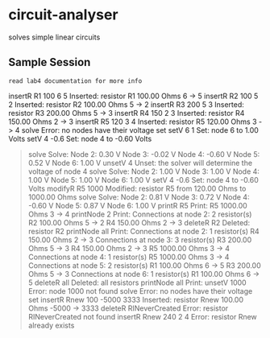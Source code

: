 # circuit-analyser
solves simple linear circuits

## Sample Session
```
read lab4 documentation for more info
```
insertR R1 100 6 5
Inserted: resistor R1 100.00 Ohms 6 -> 5
insertR R2 100 5 2
Inserted: resistor R2 100.00 Ohms 5 -> 2
insertR R3 200 5 3
Inserted: resistor R3 200.00 Ohms 5 -> 3
insertR R4 150 2 3
Inserted: resistor R4 150.00 Ohms 2 -> 3
insertR R5 120 3 4
Inserted: resistor R5 120.00 Ohms 3 -> 4
solve
Error: no nodes have their voltage set
setV 6 1
Set: node 6 to 1.00 Volts
setV 4 -0.6
Set: node 4 to -0.60 Volts

> solve
Solve:
Node 2: 0.30 V
Node 3: -0.02 V
Node 4: -0.60 V
Node 5: 0.52 V
Node 6: 1.00 V
> unsetV 4
Unset: the solver will determine the voltage of node 4
> solve
Solve:
Node 2: 1.00 V
Node 3: 1.00 V
Node 4: 1.00 V
Node 5: 1.00 V
Node 6: 1.00 V
> setV 4 -0.6
Set: node 4 to -0.60 Volts
> modifyR R5 1000
Modified: resistor R5 from 120.00 Ohms to 1000.00 Ohms
> solve
Solve:
Node 2: 0.81 V
Node 3: 0.72 V
Node 4: -0.60 V
Node 5: 0.87 V
Node 6: 1.00 V
> printR R5
Print:
R5 1000.00 Ohms 3 -> 4
> printNode 2
Print:
Connections at node 2: 2 resistor(s)
R2 100.00 Ohms 5 -> 2
R4 150.00 Ohms 2 -> 3
> deleteR R2
Deleted: resistor R2
> printNode all
Print:
Connections at node 2: 1 resistor(s)
R4 150.00 Ohms 2 -> 3
Connections at node 3: 3 resistor(s)
R3 200.00 Ohms 5 -> 3
R4 150.00 Ohms 2 -> 3
R5 1000.00 Ohms 3 -> 4
Connections at node 4: 1 resistor(s)
R5 1000.00 Ohms 3 -> 4
Connections at node 5: 2 resistor(s)
R1 100.00 Ohms 6 -> 5
R3 200.00 Ohms 5 -> 3
Connections at node 6: 1 resistor(s)
R1 100.00 Ohms 6 -> 5
> deleteR all
Deleted: all resistors
> printNode all
Print:
> unsetV 1000
Error: node 1000 not found
> solve
Error: no nodes have their voltage set
> insertR Rnew 100 -5000 3333
Inserted: resistor Rnew 100.00 Ohms -5000 -> 3333
> deleteR RINeverCreated
Error: resistor RINeverCreated not found
> insertR Rnew 240 2 4
Error: resistor Rnew already exists
>
